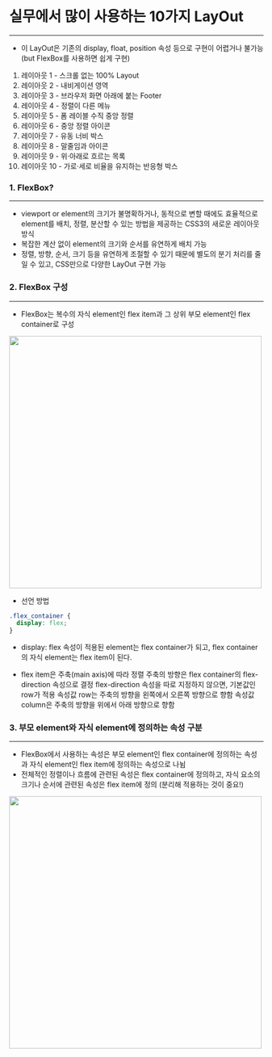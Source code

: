 # 실무에서 많이 사용하는 10가지 LayOut

---

- 이 LayOut은 기존의 display, float, position 속성 등으로 구현이 어렵거나 불가능 (but FlexBox를 사용하면 쉽게 구현)

1. 레이아웃 1 - 스크롤 없는 100% Layout
2. 레이아웃 2 - 내비게이션 영역
3. 레이아웃 3 - 브라우저 화면 아래에 붙는 Footer
4. 레이아웃 4 - 정렬이 다른 메뉴
5. 레이아웃 5 - 폼 레이블 수직 중앙 정렬
6. 레이아웃 6 - 중앙 정렬 아이콘
7. 레이아웃 7 - 유동 너비 박스
8. 레이아웃 8 - 말줄임과 아이콘
9. 레이아웃 9 - 위·아래로 흐르는 목록
10. 레이아웃 10 - 가로·세로 비율을 유지하는 반응형 박스

### 1. FlexBox?

---

- viewport or element의 크기가 불명확하거나, 동적으로 변할 때에도 효율적으로 element를 배치, 정렬, 분산할 수 있는 방법을 제공하는 CSS3의 새로운 레이아웃 방식
- 복잡한 계산 없이 element의 크기와 순서를 유연하게 배치 가능
- 정렬, 방향, 순서, 크기 등을 유연하게 조절할 수 있기 때문에 별도의 분기 처리를 줄일 수 있고, CSS만으로 다양한 LayOut 구현 가능

### 2. FlexBox 구성

---

- FlexBox는 복수의 자식 element인 flex item과 그 상위 부모 element인 flex container로 구성
<div>
  <img width="500" src="https://user-images.githubusercontent.com/61103879/99178686-ff5fb600-2758-11eb-9e68-6f966facc834.png">
</div>

- 선언 방법

```css
.flex_container {
  display: flex;
}
```

- display: flex 속성이 적용된 element는 flex container가 되고, flex container의 자식 element는 flex item이 된다.

- flex item은 주축(main axis)에 따라 정렬
  주축의 방향은 flex container의 flex-direction 속성으로 결정
  flex-direction 속성을 따로 지정하지 않으면, 기본값인 row가 적용
  속성값 row는 주축의 방향을 왼쪽에서 오른쪽 방향으로 향함
  속성값 column은 주축의 방향을 위에서 아래 방향으로 향함

### 3. 부모 element와 자식 element에 정의하는 속성 구분

---

- FlexBox에서 사용하는 속성은 부모 element인 flex container에 정의하는 속성과 자식 element인 flex item에 정의하는 속성으로 나뉨
- 전체적인 정렬이나 흐름에 관련된 속성은 flex container에 정의하고, 자식 요소의 크기나 순서에 관련된 속성은 flex item에 정의 (분리해 적용하는 것이 중요!)

<div>
  <img width="500" src="https://user-images.githubusercontent.com/61103879/99180451-d4ca2900-2769-11eb-893b-94d331c5d9b0.png">
</div>

